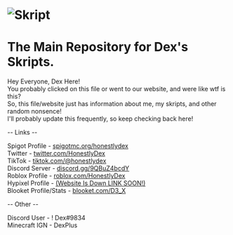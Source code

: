 # ![Skript](https://user-images.githubusercontent.com/82985536/122848687-13aff680-d2d8-11eb-97ba-ca006ea22073.png)
# The Main Repository for Dex's Skripts.

Hey Everyone, Dex Here!<br>
You probably clicked on this file or went to our website, and were like wtf is this?<br>
So, this file/website just has information about me, my skripts, and other random nonsence!<br>
I'll probably update this frequently, so keep checking back here!<br>

-- Links --

Spigot Profile - <a href="https://www.spigotmc.org/members/honestlydex.1235803/">spigotmc.org/honestlydex</a><br>
Twitter - <a href="https://twitter.com/HonestlyDex">twitter.com/HonestlyDex</a><br>
TikTok - <a href="https://tiktok.com/@honestlydex">tiktok.com/@honestlydex</a><br>
Discord Server - <a href="https://discord.gg/9QBuZ4bcdY">discord.gg/9QBuZ4bcdY</a><br>
Roblox Profile - <a href="https://roblox.com/users/522475931/profile">roblox.com/HonestlyDex</a><br>
Hypixel Profile - <a href="https://hypixel.net/">(Website Is Down LINK SOON!)</a><br>
Blooket Profile/Stats - <a href="https://www.blooket.com/stats?name=D3_X">blooket.com/D3_X</a><br>


-- Other --

Discord User - ! Dex#9834<br>
Minecraft IGN - DexPlus<br>

